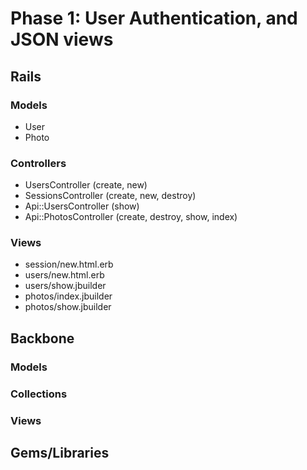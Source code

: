 # Phase 1: User Authentication, and JSON views

## Rails
### Models
* User
* Photo

### Controllers
* UsersController (create, new)
* SessionsController (create, new, destroy)
* Api::UsersController (show)
* Api::PhotosController (create, destroy, show, index)

### Views
* session/new.html.erb
* users/new.html.erb
* users/show.jbuilder
* photos/index.jbuilder
* photos/show.jbuilder

## Backbone
### Models

### Collections

### Views

## Gems/Libraries
